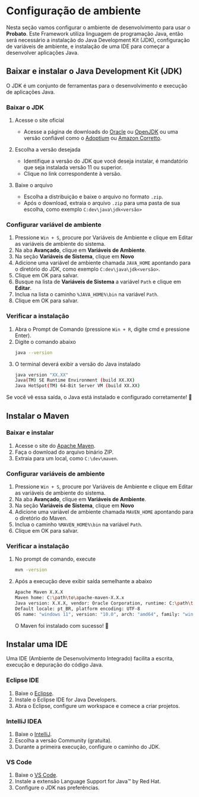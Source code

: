 # Configuração de ambiente

Nesta seção vamos configurar o ambiente de desenvolvimento para usar o **Probato**. Este Framework utiliza linguagem de programação Java, então será necessário a instalação do Java Development Kit (JDK), configuração de variáveis de ambiente, e instalação de uma IDE para começar a desenvolver aplicações Java.

## **Baixar e instalar o Java Development Kit (JDK)**

O JDK é um conjunto de ferramentas para o desenvolvimento e execução de aplicações Java.

### Baixar o JDK

1. Acesse o site oficial
    - Acesse a página de downloads do <a href="https://www.oracle.com/java/technologies/javase-downloads.html" target="_blank" >Oracle</a> ou <a href="https://jdk.java.net/" target="_blank" >OpenJDK</a> ou uma versão confiável como o <a href="https://adoptium.net/" target="_blank" >Adoptium</a> ou <a href="https://aws.amazon.com/pt/corretto/?filtered-posts.sort-by=item.additionalFields.createdDate&filtered-posts.sort-order=desc" target="_blank" >Amazon Corretto</a>.


2. Escolha a versão desejada
    - Identifique a versão do JDK que você deseja instalar, é mandatório que seja instalada versão 11 ou superior.
    - Clique no link correspondente à versão.

3. Baixe o arquivo
    - Escolha a distribuição e baixe o arquivo no formato `.zip`.
    - Após o download, extraia o arquivo `.zip` para uma pasta de sua escolha, como exemplo `C:dev\java\jdk<versão>`

### Configurar variável de ambiente

1. Pressione `Win + S`, procure por Variáveis de Ambiente e clique em Editar as variáveis de ambiente do sistema.
2. Na aba **Avançado**, clique em **Variáveis de Ambiente**.
3. Na seção **Variáveis de Sistema**, clique em **Novo**
4. Adicione uma variável de ambiente chamada `JAVA_HOME` apontando para o diretório do JDK, como exemplo `C:dev\java\jdk<versão>`.
5. Clique em OK para salvar.
6. Busque na lista de **Variáveis de Sistema** a variável `Path` e clique em **Editar**. 
7. Inclua na lista o caminho `%JAVA_HOME%\bin` na variável `Path`.
8. Clique em OK para salvar.

### Verificar a instalação

1. Abra o Prompt de Comando (pressione `Win + R`, digite cmd e pressione Enter).
2. Digite o comando abaixo
    ```bash
    java --version
    ```
3. O terminal deverá exibir a versão do Java instalado
    ```bash
    java version "XX.XX"
    Java(TM) SE Runtime Environment (build XX.XX)
    Java HotSpot(TM) 64-Bit Server VM (build XX.XX)
    ```
Se você vê essa saída, o Java está instalado e configurado corretamente! 🎉

## **Instalar o Maven**

### Baixar e instalar

1. Acesse o site do <a href="https://maven.apache.org/download.cgi" target="_blank" >Apache Maven</a>.
2. Faça o download do arquivo binário ZIP.
3. Extraia para um local, como `C:\dev\maven`.

### Configurar variáveis de ambiente

1. Pressione `Win + S`, procure por Variáveis de Ambiente e clique em Editar as variáveis de ambiente do sistema.
2. Na aba **Avançado**, clique em **Variáveis de Ambiente**.
3. Na seção **Variáveis de Sistema**, clique em **Novo**
4. Adicione uma variável de ambiente chamada `MAVEN_HOME` apontando para o diretório do Maven.
5. Inclua o caminho `%MAVEN_HOME%\bin` na variável `Path`.
6. Clique em OK para salvar.

### Verificar a instalação

1. No prompt de comando, execute   
    ```bash
    mvn -version
    ```
2. Após a execução deve exibir saída semelhante a abaixo     
    ```bash
    Apache Maven X.X.X
    Maven home: C:\path\to\apache-maven-X.X.x
    Java version: X.X.X, vendor: Oracle Corporation, runtime: C:\path\to\jdk-X.X.X
    Default locale: pt_BR, platform encoding: UTF-8
    OS name: "windows 11", version: "10.0", arch: "amd64", family: "windows"
    ```
    O Maven foi instalado com sucesso! 🎉

## **Instalar uma IDE**    

Uma IDE (Ambiente de Desenvolvimento Integrado) facilita a escrita, execução e depuração do código Java.

### **Eclipse IDE**    

1. Baixe o <a href="https://www.eclipse.org/downloads/" >Eclipse</a>.
2. Instale o Eclipse IDE for Java Developers.
3. Abra o Eclipse, configure um workspace e comece a criar projetos.

### **IntelliJ IDEA**      

1. Baixe o <a href="https://www.jetbrains.com/idea/download/" >IntelliJ</a>.
2. Escolha a versão Community (gratuita).
3. Durante a primeira execução, configure o caminho do JDK.

### **VS Code**    

1. Baixe o <a href="https://code.visualstudio.com/" >VS Code</a>.
2. Instale a extensão Language Support for Java™ by Red Hat.
3. Configure o JDK nas preferências.
